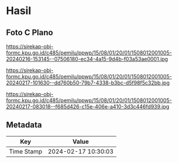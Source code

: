 # Hasil

## Foto C Plano

https://sirekap-obj-formc.kpu.go.id/c485/pemilu/ppwp/15/08/01/20/01/1508012001005-20240216-153145--07506180-ec34-4a15-9d4b-f03a53ae0001.jpg

https://sirekap-obj-formc.kpu.go.id/c485/pemilu/ppwp/15/08/01/20/01/1508012001005-20240217-101630--dd760b50-79b7-4338-b3bc-d5f98f5c32bb.jpg

https://sirekap-obj-formc.kpu.go.id/c485/pemilu/ppwp/15/08/01/20/01/1508012001005-20240217-083018--f685d426-c15e-406e-a410-3d3c446fd939.jpg


## Metadata

| Key        | Value               |
| ---------- | ------------------- |
| Time Stamp | 2024-02-17 10:30:03 |



